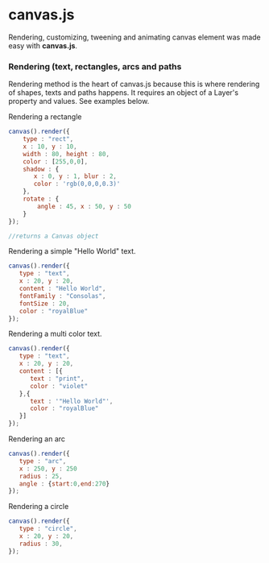# canvas.js
Rendering, customizing, tweening and animating canvas element was made easy with **canvas.js**. 

### Rendering (text, rectangles, arcs and paths
Rendering method is the heart of canvas.js because this is where rendering of shapes, texts and paths happens. It requires an object of a Layer's property and values. See examples below. 
 
Rendering a rectangle

```javascript
canvas().render({
    type : "rect", 
    x : 10, y : 10,
    width : 80, height : 80,
    color : [255,0,0],
    shadow : {
       x : 0, y : 1, blur : 2,
       color : 'rgb(0,0,0,0.3)' 
    }, 
    rotate : {
        angle : 45, x : 50, y : 50
    } 
});

//returns a Canvas object
```

Rendering a simple "Hello World" text.

```javascript
canvas().render({
   type : "text", 
   x : 20, y : 20,
   content : "Hello World", 
   fontFamily : "Consolas", 
   fontSize : 20,
   color : "royalBlue"
});

```

Rendering a multi color text. 

```javascript
canvas().render({
   type : "text", 
   x : 20, y : 20,
   content : [{
      text : "print", 
      color : "violet"
   },{
      text : '"Hello World"', 
      color : "royalBlue" 
   }] 
});

```

Rendering an arc 

```javascript
canvas().render({
   type : "arc",
   x : 250, y : 250
   radius : 25, 
   angle : {start:0,end:270}
});


```

Rendering a circle

```javascript
canvas().render({
   type : "circle", 
   x : 20, y : 20,
   radius : 30,
});
```

